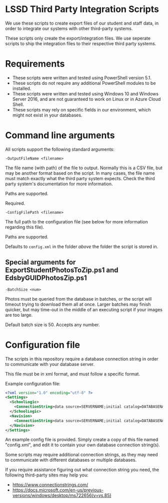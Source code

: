 # LSSD Third Party Integration Scripts

We use these scripts to create export files of our student and staff data, in order to integrate our systems with other third-party systems. 

These scripts only create the export/integration files. We use seperate scripts to ship the integration files to their respective third party systems.
 

# Requirements

* These scripts were written and tested using PowerShell version 5.1.
* These scripts do not require any additional PowerShell modules to be installed.
* These scripts were written and tested using Windows 10 and Windows Server 2016, and are not guaranteed to work on Linux or in Azure Cloud Shell.
* These scripts may rely on specific fields in our environment, which might not exist in your databases.

# Command line arguments

All scripts support the following standard arguments:

```
-OutputFileName <filename>
```
The file name (with path) of the file to output. Normally this is a CSV file, but may be another format based on the script. In many cases, the file name must match exactly what the third party system expects. Check the third party system's documentation for more information.

Paths are supported.

Required.

```
-ConfigFilePath <filename>
```
The full path to the configuration file (see below for more information regarding this file). 

Paths are supported.

Defaults to `config.xml` in the folder *above* the folder the script is stored in.

## Special arguments for ExportStudentPhotosToZip.ps1 and EdsbyGUIDPhotosZip.ps1
```
-BatchSize <num>
```
Photos must be queried from the database in batches, or the script will timeout trying to download them all at once. Larger batches may finish quicker, but may time-out in the middle of an executing script if your images are too large.

Default batch size is 50. Accepts any number.

# Configuration file

The scripts in this repository require a database connection string in order to communicate with your database server.

This file must be in xml format, and must follow a specific format.

Example configuration file:
```xml
<?xml version="1.0" encoding="utf-8" ?>
<Settings>
  <SchoolLogic>
    <ConnectionString>data source=SERVERNAME;initial catalog=DATABASENAME;user id=USERNAME;password=PASSWORD;Trusted_Connection=false</ConnectionString>
  </SchoolLogic>
  <Navision>
    <ConnectionString>data source=SERVERNAME;initial catalog=DATABASENAME;Trusted_Connection=true</ConnectionString>
  </Navision>
</Settings>

```

An example config file is provided. Simply create a copy of this file named "config.xml", and edit it to contain your own database connection string(s).

Some scripts may require additional connection strings, as they may need to communicate with different databases or multiple databases.

If you require assistance figuring out what connection string you need, the following third-party sites may help you:
* https://www.connectionstrings.com/
* https://docs.microsoft.com/en-us/previous-versions/windows/desktop/ms722656(v=vs.85)

